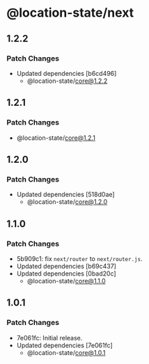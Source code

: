 # @location-state/next

## 1.2.2

### Patch Changes

- Updated dependencies [b6cd496]
  - @location-state/core@1.2.2

## 1.2.1

### Patch Changes

- @location-state/core@1.2.1

## 1.2.0

### Patch Changes

- Updated dependencies [518d0ae]
  - @location-state/core@1.2.0

## 1.1.0

### Patch Changes

- 5b909c1: fix `next/router` to `next/router.js`.
- Updated dependencies [b69c437]
- Updated dependencies [0bad20c]
  - @location-state/core@1.1.0

## 1.0.1

### Patch Changes

- 7e061fc: Initial release.
- Updated dependencies [7e061fc]
  - @location-state/core@1.0.1
